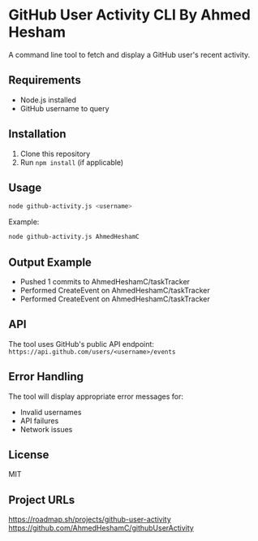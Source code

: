 # GitHub User Activity CLI By Ahmed Hesham

A command line tool to fetch and display a GitHub user's recent activity.

## Requirements

- Node.js installed
- GitHub username to query

## Installation

1. Clone this repository
2. Run `npm install` (if applicable)

## Usage

```bash
node github-activity.js <username>
```

Example:
```bash
node github-activity.js AhmedHeshamC
```

## Output Example

- Pushed 1 commits to AhmedHeshamC/taskTracker
- Performed CreateEvent on AhmedHeshamC/taskTracker
- Performed CreateEvent on AhmedHeshamC/taskTracker

## API

The tool uses GitHub's public API endpoint:
`https://api.github.com/users/<username>/events`

## Error Handling

The tool will display appropriate error messages for:
- Invalid usernames
- API failures
- Network issues

## License

MIT

## Project URLs
https://roadmap.sh/projects/github-user-activity
https://github.com/AhmedHeshamC/githubUserActivity